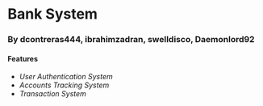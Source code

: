 # Bank System

### By dcontreras444, ibrahimzadran, swelldisco, Daemonlord92

#### Features
* *User Authentication System*
* *Accounts Tracking System*
* *Transaction System*